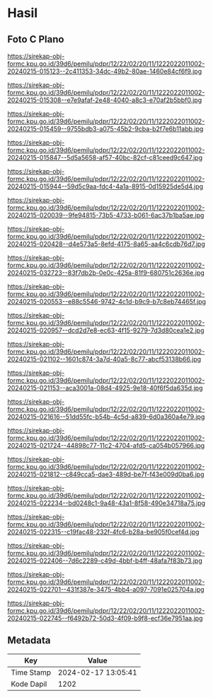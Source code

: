 # Hasil

## Foto C Plano

https://sirekap-obj-formc.kpu.go.id/39d6/pemilu/pdpr/12/22/02/20/11/1222022011002-20240215-015123--2c411353-34dc-49b2-80ae-1460e84cf6f9.jpg

https://sirekap-obj-formc.kpu.go.id/39d6/pemilu/pdpr/12/22/02/20/11/1222022011002-20240215-015308--e7e9afaf-2e48-4040-a8c3-e70af2b5bbf0.jpg

https://sirekap-obj-formc.kpu.go.id/39d6/pemilu/pdpr/12/22/02/20/11/1222022011002-20240215-015459--9755bdb3-a075-45b2-9cba-b2f7e6b11abb.jpg

https://sirekap-obj-formc.kpu.go.id/39d6/pemilu/pdpr/12/22/02/20/11/1222022011002-20240215-015847--5d5a5658-af57-40bc-82cf-c81ceed9c647.jpg

https://sirekap-obj-formc.kpu.go.id/39d6/pemilu/pdpr/12/22/02/20/11/1222022011002-20240215-015944--59d5c9aa-fdc4-4a1a-8915-0d15925de5d4.jpg

https://sirekap-obj-formc.kpu.go.id/39d6/pemilu/pdpr/12/22/02/20/11/1222022011002-20240215-020039--9fe94815-73b5-4733-b061-6ac37b1ba5ae.jpg

https://sirekap-obj-formc.kpu.go.id/39d6/pemilu/pdpr/12/22/02/20/11/1222022011002-20240215-020428--d4e573a5-8efd-4175-8a65-aa4c6cdb76d7.jpg

https://sirekap-obj-formc.kpu.go.id/39d6/pemilu/pdpr/12/22/02/20/11/1222022011002-20240215-032723--83f7db2b-0e0c-425a-81f9-680751c2636e.jpg

https://sirekap-obj-formc.kpu.go.id/39d6/pemilu/pdpr/12/22/02/20/11/1222022011002-20240215-020553--e88c5546-9742-4c1d-b9c9-b7c8eb74465f.jpg

https://sirekap-obj-formc.kpu.go.id/39d6/pemilu/pdpr/12/22/02/20/11/1222022011002-20240215-020957--dcd2d7e8-ec63-4f15-9279-7d3d80cea1e2.jpg

https://sirekap-obj-formc.kpu.go.id/39d6/pemilu/pdpr/12/22/02/20/11/1222022011002-20240215-021102--1601c874-3a7d-40a5-8c77-abcf53138b66.jpg

https://sirekap-obj-formc.kpu.go.id/39d6/pemilu/pdpr/12/22/02/20/11/1222022011002-20240215-021153--aca3001a-08d4-4925-9e18-40f6f5da635d.jpg

https://sirekap-obj-formc.kpu.go.id/39d6/pemilu/pdpr/12/22/02/20/11/1222022011002-20240215-021616--51dd55fc-b54b-4c5d-a839-6d0a360a4e79.jpg

https://sirekap-obj-formc.kpu.go.id/39d6/pemilu/pdpr/12/22/02/20/11/1222022011002-20240215-021724--44898c77-11c2-4704-afd5-ca054b057966.jpg

https://sirekap-obj-formc.kpu.go.id/39d6/pemilu/pdpr/12/22/02/20/11/1222022011002-20240215-021812--c849cca5-dae3-489d-be7f-f43e009d0ba6.jpg

https://sirekap-obj-formc.kpu.go.id/39d6/pemilu/pdpr/12/22/02/20/11/1222022011002-20240215-022234--bd0248c1-9a48-43a1-8f58-490e34718a75.jpg

https://sirekap-obj-formc.kpu.go.id/39d6/pemilu/pdpr/12/22/02/20/11/1222022011002-20240215-022315--c19fac48-232f-4fc6-b28a-be905f0cef4d.jpg

https://sirekap-obj-formc.kpu.go.id/39d6/pemilu/pdpr/12/22/02/20/11/1222022011002-20240215-022406--7d6c2289-c49d-4bbf-b4ff-48afa7f83b73.jpg

https://sirekap-obj-formc.kpu.go.id/39d6/pemilu/pdpr/12/22/02/20/11/1222022011002-20240215-022701--431f387e-3475-4bb4-a097-7091e025704a.jpg

https://sirekap-obj-formc.kpu.go.id/39d6/pemilu/pdpr/12/22/02/20/11/1222022011002-20240215-022745--f6492b72-50d3-4f09-b9f8-ecf36e7951aa.jpg


## Metadata

| Key        | Value               |
| ---------- | ------------------- |
| Time Stamp | 2024-02-17 13:05:41 |
| Kode Dapil | 1202                |



